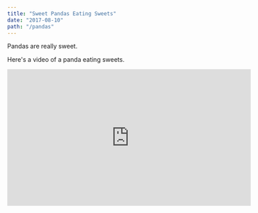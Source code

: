 ```yaml
---
title: "Sweet Pandas Eating Sweets"
date: "2017-08-10"
path: "/pandas"
---
```

Pandas are really sweet.

Here's a video of a panda eating sweets.

<iframe width="560" height="315" src="https://www.youtube.com/embed/4n0xNbfJLR8" frameborder="0" allowfullscreen></iframe>